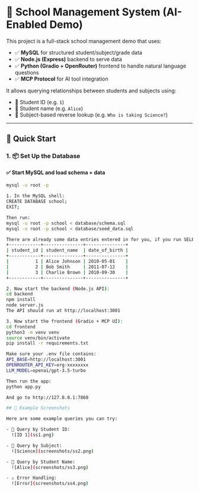 # 🏫 School Management System (AI-Enabled Demo)

This project is a full-stack school management demo that uses:

- ✅ **MySQL** for structured student/subject/grade data
- ✅ **Node.js (Express)** backend to serve data
- ✅ **Python (Gradio + OpenRouter)** frontend to handle natural language questions
- ✅ **MCP Protocol** for AI tool integration

It allows querying relationships between students and subjects using:

- 🔢 Student ID (e.g. `1`)
- 🧍 Student name (e.g. `Alice`)
- 📘 Subject-based reverse lookup (e.g. `Who is taking Science?`)

---

## 🚀 Quick Start

### 1. 📦 Set Up the Database

#### ✅ Start MySQL and load schema + data

```bash
mysql -u root -p

1. In the MySQL shell:
CREATE DATABASE school;
EXIT;

Then run:
mysql -u root -p school < database/schema.sql
mysql -u root -p school < database/seed_data.sql

There are already some data entries entered in for you, if you run SELECT * FROM Student;
+------------+---------------+---------------+
| student_id | student_name  | date_of_birth |
+------------+---------------+---------------+
|          1 | Alice Johnson | 2010-05-01    |
|          2 | Bob Smith     | 2011-07-12    |
|          3 | Charlie Brown | 2010-09-30    |
+------------+---------------+---------------+

2. Now start the backend (Node.js API):
cd backend
npm install
node server.js
The API should run at http://localhost:3001

3. Now start the frontend (Gradio + MCP UI):
cd frontend
python3 -m venv venv
source venv/bin/activate
pip install -r requirements.txt

Make sure your .env file contains:
API_BASE=http://localhost:3001
OPENROUTER_API_KEY=org-xxxxxxxx
LLM_MODEL=openai/gpt-3.5-turbo

Then run the app:
python app.py

And go to http://127.0.0.1:7860

## 📸 Example Screenshots

Here are some example queries you can try:

- 🔢 Query by Student ID:
  ![ID 1](ss1.png)

- 📘 Query by Subject:
  ![Science](screenshots/ss2.png)

- 🧍 Query by Student Name:
  ![Alice](screenshots/ss3.png)

- ⚠️ Error Handling:
  ![Error](screenshots/ss4.png)

